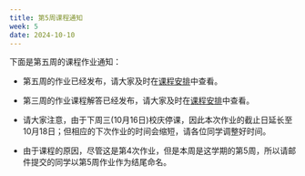 ```yaml
---
title: 第5周课程通知
week: 5
date: 2024-10-10
---
```


下面是第五周的课程作业通知：

- 第五周的作业已经发布，请大家及时在[课程安排](../schedule)中查看。

- 第三周的作业课程解答已经发布，请大家及时在[课程安排](../schedule)中查看。

- 请大家注意，由于下周三(10月16日)校庆停课，因此本次作业的截止日延长至10月18日；但相应的下次作业的时间会缩短，请各位同学调整好时间。

- 由于课程的原因，尽管这是第4次作业，但是本周是这学期的第5周，所以请邮件提交的同学以第5周作业作为结尾命名。



